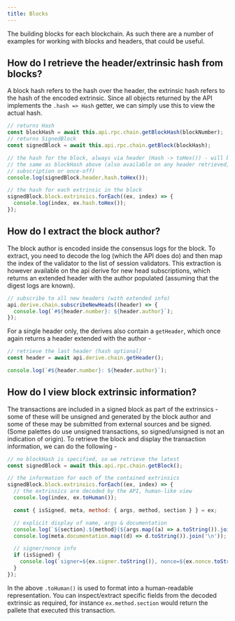 ```yaml
---
title: Blocks
---
```


The building blocks for each blockchain. As such there are a number of examples for working with blocks and headers, that could be useful.

## How do I retrieve the header/extrinsic hash from blocks?

A block hash refers to the hash over the header, the extrinsic hash refers to the hash of the encoded extrinsic. Since all objects returned by the API implements the `.hash => Hash` getter, we can simply use this to view the actual hash.

```js
// returns Hash
const blockHash = await this.api.rpc.chain.getBlockHash(blockNumber);
// returns SignedBlock
const signedBlock = await this.api.rpc.chain.getBlock(blockHash);

// the hash for the block, always via header (Hash -> toHex()) - will be
// the same as blockHash above (also available on any header retrieved,
// subscription or once-off)
console.log(signedBlock.header.hash.toHex());

// the hash for each extrinsic in the block
signedBlock.block.extrinsics.forEach((ex, index) => {
  console.log(index, ex.hash.toHex());
});
```

## How do I extract the block author?

The block author is encoded inside the consensus logs for the block. To extract, you need to decode the log (which the API does do) and then map the index of the validator to the list of session validators. This extraction is however available on the api derive for new head subscriptions, which returns an extended header with the author populated (assuming that the digest logs are known).

```js
// subscribe to all new headers (with extended info)
api.derive.chain.subscribeNewHeads((header) => {
  console.log(`#${header.number}: ${header.author}`);
});
```

For a single header only, the derives also contain a `getHeader`, which once again returns a header extended with the author -

```js
// retrieve the last header (hash optional)
const header = await api.derive.chain.getHeader();

console.log(`#${header.number}: ${header.author}`);
```

## How do I view block extrinsic information?

The transactions are included in a signed block as part of the extrinsics - some of these will be unsigned and generated by the block author and some of these may be submitted from external sources and be signed. (Some palettes do use unsigned transactions, so signed/unsigned is not an indication of origin). To retrieve the block and display the transaction information, we can do the following -

```js
// no blockHash is specified, so we retrieve the latest
const signedBlock = await this.api.rpc.chain.getBlock();

// the information for each of the contained extrinsics
signedBlock.block.extrinsics.forEach((ex, index) => {
  // the extrinsics are decoded by the API, human-like view
  console.log(index, ex.toHuman());

  const { isSigned, meta, method: { args, method, section } } = ex;

  // explicit display of name, args & documentation
  console.log(`${section}.${method}(${args.map((a) => a.toString()).join(', ')})`);
  console.log(meta.documentation.map((d) => d.toString()).join('\n'));

  // signer/nonce info
  if (isSigned) {
    console.log(`signer=${ex.signer.toString()}, nonce=${ex.nonce.toString()}`);
  }
});
```

In the above `.toHuman()` is used to format into a human-readable representation. You can inspect/extract specific fields from the decoded extrinsic as required, for instance `ex.method.section` would return the pallete that executed this transaction.
